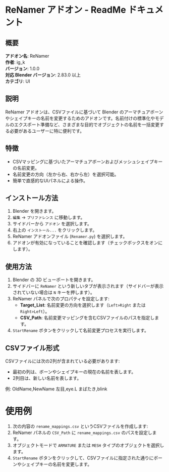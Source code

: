 # ReNamer アドオン - ReadMe ドキュメント

## 概要

**アドオン名**: ReNamer  
**作者**: ig_k  
**バージョン**: 1.0.0  
**対応 Blender バージョン**: 2.83.0 以上  
**カテゴリ**: UI  

## 説明

ReNamer アドオンは、CSVファイルに基づいて Blender のアーマチュアボーンやシェイプキーの名前を変更するためのアドオンです。名前付けの標準化やモデルのエクスポート準備など、さまざまな目的でオブジェクトの名前を一括変更する必要があるユーザーに特に便利です。

## 特徴

- CSVマッピングに基づいたアーマチュアボーンおよびメッシュシェイプキーの名前変更。
- 名前変更の方向（左から右、右から左）を選択可能。
- 簡単で直感的なUIパネルによる操作。

## インストール方法

1. Blender を開きます。
2. `編集` -> `プリファレンス` に移動します。
3. サイドバーから `アドオン` を選択します。
4. 右上の `インストール...` をクリックします。
5. ReNamer アドオンファイル (`Renamer.py`) を選択します。
6. アドオンが有効になっていることを確認します（チェックボックスをオンにします）。

## 使用方法

1. Blender の 3D ビューポートを開きます。
2. サイドバーに `ReNamer` という新しいタブが表示されます（サイドバーが表示されていない場合は `N` キーを押します）。
3. ReNamer パネルで次のプロパティを設定します:
   - **Target_List**: 名前変更の方向を選択します（`Left>Right` または `Right>Left`）。
   - **CSV_Path**: 名前変更マッピングを含むCSVファイルのパスを指定します。
4. `StartRename` ボタンをクリックして名前変更プロセスを実行します。

## CSVファイル形式

CSVファイルには次の2列が含まれている必要があります:
- 最初の列は、ボーンやシェイプキーの現在の名前を表します。
- 2列目は、新しい名前を表します。

例:
OldName,NewName
左目,eye.L
まばたき,blink

# 使用例

1. 次の内容の `rename_mappings.csv` というCSVファイルを作成します:
2. ReNamer パネルの `CSV_Path` に `rename_mappings.csv` のパスを設定します。
3. オブジェクトモードで `ARMATURE` または `MESH` タイプのオブジェクトを選択します。
4. `StartRename` ボタンをクリックして、CSVファイルに指定された通りにボーンやシェイプキーの名前を変更します。

